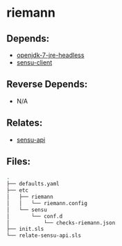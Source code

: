 # riemann

## Depends:

  -  [openjdk-7-jre-headless](/salt/openjdk-7-jre-headless)
  -  [sensu-client](/salt/sensu-client)

## Reverse Depends:

  -  N/A

## Relates:

  -  [sensu-api](/salt/sensu-api)

## Files:

```bash
.
├── defaults.yaml
├── etc
│   ├── riemann
│   │   └── riemann.config
│   └── sensu
│       └── conf.d
│           └── checks-riemann.json
├── init.sls
└── relate-sensu-api.sls
```
